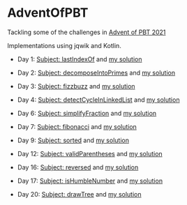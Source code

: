 # AdventOfPBT

Tackling some of the challenges in [Advent of PBT 2021](https://dev.to/dubzzz/advent-of-pbt-2021-13ee)

Implementations using jqwik and Kotlin.

- Day 1: [Subject: lastIndexOf](https://dev.to/dubzzz/advent-of-pbt-2021-day-1-3jnm) 
  and [my solution](./src/test/kotlin/adventOfPBT/day1)

- Day 2: [Subject: decomposeIntoPrimes](https://dev.to/dubzzz/advent-of-pbt-2021-day-2-4gmg)
  and [my solution](./src/test/kotlin/adventOfPBT/day2)

- Day 3: [Subject: fizzbuzz](https://dev.to/dubzzz/advent-of-pbt-2021-day-3-4mac)
  and [my solution](./src/test/kotlin/adventOfPBT/day3)

- Day 4: [Subject: detectCycleInLinkedList](https://dev.to/dubzzz/advent-of-pbt-2021-day-4-3m6g)
  and [my solution](./src/test/kotlin/adventOfPBT/day4)

- Day 6: [Subject: simplifyFraction](https://dev.to/dubzzz/advent-of-pbt-2021-day-6-4lpo)
  and [my solution](./src/test/kotlin/adventOfPBT/day6)

- Day 7: [Subject: fibonacci](https://dev.to/dubzzz/advent-of-pbt-2021-day-6-4lpo)
  and [my solution](./src/test/kotlin/adventOfPBT/day7)

- Day 9: [Subject: sorted](https://dev.to/dubzzz/advent-of-pbt-2021-day-9-55na)
  and [my solution](./src/test/kotlin/adventOfPBT/day9)

- Day 12: [Subject: validParentheses](https://dev.to/dubzzz/advent-of-pbt-2021-day-12-351b)
  and [my solution](./src/test/kotlin/adventOfPBT/day12)

- Day 16: [Subject: reversed](https://dev.to/dubzzz/advent-of-pbt-2021-day-16-2hma)
  and [my solution](./src/test/kotlin/adventOfPBT/day16)

- Day 17: [Subject: isHumbleNumber](https://dev.to/dubzzz/advent-of-pbt-2021-day-17-3p8b)
  and [my solution](./src/test/kotlin/adventOfPBT/day17)

- Day 20: [Subject: drawTree](https://dev.to/dubzzz/advent-of-pbt-2021-day-20-31a3)
  and [my solution](./src/test/kotlin/adventOfPBT/day20)

